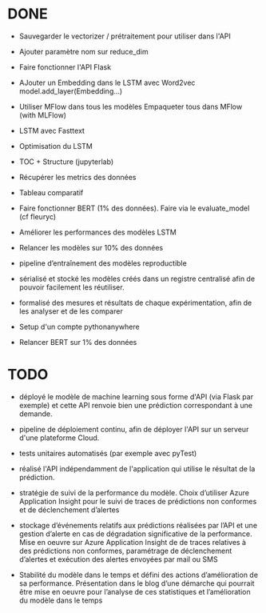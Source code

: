 # DONE

- Sauvegarder le vectorizer / prétraitement pour utiliser dans l'API

- Ajouter paramètre nom sur reduce_dim

- Faire fonctionner l'API Flask

- AJouter un Embedding dans le LSTM avec Word2vec
model.add_layer(Embedding...)

- Utiliser MFlow dans tous les modèles
Empaqueter tous dans MFlow (with MLFlow)

- LSTM avec Fasttext

- Optimisation du LSTM

- TOC + Structure (jupyterlab)

- Récupérer les metrics des données

- Tableau comparatif 

- Faire fonctionner BERT (1% des données).
Faire via le evaluate_model (cf fleuryc)


- Améliorer les performances des modèles LSTM


- Relancer les modèles sur 10% des données

- pipeline d’entraînement des modèles reproductible

- sérialisé et stocké les modèles créés dans un registre centralisé afin de pouvoir facilement les réutiliser.

- formalisé des mesures et résultats de chaque expérimentation, afin de les analyser et de les comparer


- Setup d'un compte pythonanywhere

- Relancer BERT sur 1% des données



# TODO


- déployé le modèle de machine learning sous forme d'API (via Flask par exemple) et cette API renvoie bien une prédiction correspondant à une demande. 

- pipeline de déploiement continu, afin de déployer l'API sur un serveur d'une plateforme Cloud. 

- tests unitaires automatisés (par exemple avec pyTest)

- réalisé l'API indépendamment de l'application qui utilise le résultat de la prédiction. 

- stratégie de suivi de la performance du modèle. Choix d’utiliser Azure Application Insight pour le suivi de traces de prédictions non conformes et de déclenchement d’alertes

- stockage d’événements relatifs aux prédictions réalisées par l’API et une gestion d’alerte en cas de dégradation significative de la performance. Mise en oeuvre sur Azure Application Insight de de traces relatives à des prédictions non conformes, paramétrage de déclenchement d’alertes et exécution des alertes envoyées par mail ou SMS

- Stabilité du modèle dans le temps et défini des actions d’amélioration de sa performance. Présentation dans le blog d’une démarche qui pourrait être mise en oeuvre pour l’analyse de ces statistiques et l’amélioration du modèle dans le temps





